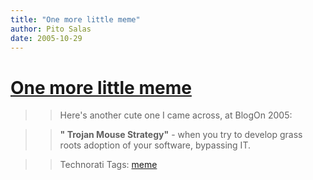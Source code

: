```yaml
---
title: "One more little meme"
author: Pito Salas
date: 2005-10-29
---
```

# [One more little meme](None)



>>

>> Here's another cute one I came across, at BlogOn 2005:

>>

>> **" Trojan Mouse Strategy"** - when you try to develop grass roots adoption
of your software, bypassing IT.

>>

>> Technorati Tags: [meme](<http://www.technorati.com/tag/meme>)


